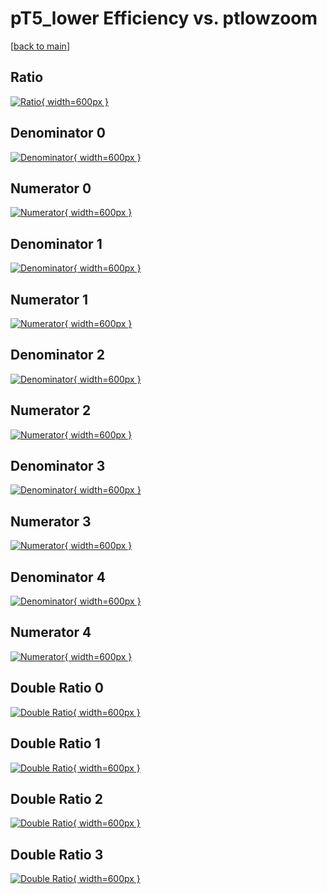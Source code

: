 # pT5_lower Efficiency vs. ptlowzoom

[[back to main](./)]



## Ratio

[![Ratio](../mtv/var/pT5_lower_base_321_0_eff_ptlowzoom.png){ width=600px }](../mtv/var/pT5_lower_base_321_0_eff_ptlowzoom.pdf)

## Denominator 0

[![Denominator](../mtv/den/pT5_lower_base_321_0_eff_ptlowzoom_den0.png){ width=600px }](../mtv/den/pT5_lower_base_321_0_eff_ptlowzoom_den0.pdf)

## Numerator 0

[![Numerator](../mtv/num/pT5_lower_base_321_0_eff_ptlowzoom_num0.png){ width=600px }](../mtv/num/pT5_lower_base_321_0_eff_ptlowzoom_num0.pdf)

## Denominator 1

[![Denominator](../mtv/den/pT5_lower_base_321_0_eff_ptlowzoom_den1.png){ width=600px }](../mtv/den/pT5_lower_base_321_0_eff_ptlowzoom_den1.pdf)

## Numerator 1

[![Numerator](../mtv/num/pT5_lower_base_321_0_eff_ptlowzoom_num1.png){ width=600px }](../mtv/num/pT5_lower_base_321_0_eff_ptlowzoom_num1.pdf)

## Denominator 2

[![Denominator](../mtv/den/pT5_lower_base_321_0_eff_ptlowzoom_den2.png){ width=600px }](../mtv/den/pT5_lower_base_321_0_eff_ptlowzoom_den2.pdf)

## Numerator 2

[![Numerator](../mtv/num/pT5_lower_base_321_0_eff_ptlowzoom_num2.png){ width=600px }](../mtv/num/pT5_lower_base_321_0_eff_ptlowzoom_num2.pdf)

## Denominator 3

[![Denominator](../mtv/den/pT5_lower_base_321_0_eff_ptlowzoom_den3.png){ width=600px }](../mtv/den/pT5_lower_base_321_0_eff_ptlowzoom_den3.pdf)

## Numerator 3

[![Numerator](../mtv/num/pT5_lower_base_321_0_eff_ptlowzoom_num3.png){ width=600px }](../mtv/num/pT5_lower_base_321_0_eff_ptlowzoom_num3.pdf)

## Denominator 4

[![Denominator](../mtv/den/pT5_lower_base_321_0_eff_ptlowzoom_den4.png){ width=600px }](../mtv/den/pT5_lower_base_321_0_eff_ptlowzoom_den4.pdf)

## Numerator 4

[![Numerator](../mtv/num/pT5_lower_base_321_0_eff_ptlowzoom_num4.png){ width=600px }](../mtv/num/pT5_lower_base_321_0_eff_ptlowzoom_num4.pdf)

## Double Ratio 0

[![Double Ratio](../mtv/ratio/pT5_lower_base_321_0_eff_ptlowzoom_ratio0.png){ width=600px }](../mtv/ratio/pT5_lower_base_321_0_eff_ptlowzoom_ratio0.pdf)

## Double Ratio 1

[![Double Ratio](../mtv/ratio/pT5_lower_base_321_0_eff_ptlowzoom_ratio1.png){ width=600px }](../mtv/ratio/pT5_lower_base_321_0_eff_ptlowzoom_ratio1.pdf)

## Double Ratio 2

[![Double Ratio](../mtv/ratio/pT5_lower_base_321_0_eff_ptlowzoom_ratio2.png){ width=600px }](../mtv/ratio/pT5_lower_base_321_0_eff_ptlowzoom_ratio2.pdf)

## Double Ratio 3

[![Double Ratio](../mtv/ratio/pT5_lower_base_321_0_eff_ptlowzoom_ratio3.png){ width=600px }](../mtv/ratio/pT5_lower_base_321_0_eff_ptlowzoom_ratio3.pdf)

